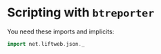 # Scripting with `btreporter`


You need these imports and implicits:

```scala
import net.liftweb.json._
